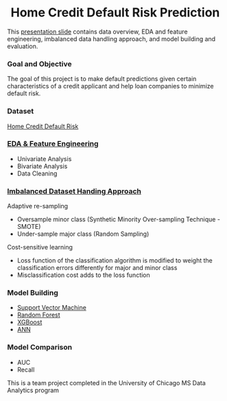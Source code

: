 <DIV ALIGN=CENTER>
    <h1>
Home Credit Default Risk Prediction
</h1>
      
</DIV> 

This [presentation slide](https://github.com/amilyhuang10/MSCA_Projects/blob/main/Home%20Credit%20Default%20Risk%20Prediction/Presentation_Slide.pdf) contains data overview, EDA and feature engineering, imbalanced data handling approach, and model building and evaluation.

### **Goal and Objective**<br>
The goal of this project is to make default predictions given certain characteristics of a credit applicant and help loan companies to minimize default risk. 

### **Dataset**<br>
[Home Credit Default Risk](https://www.kaggle.com/c/home-credit-default-risk/data)

### **[EDA & Feature Engineering](https://github.com/amilyhuang10/MSCA_Projects/blob/main/Home%20Credit%20Default%20Risk%20Prediction/EDA_Feature_Engineering.ipynb)**
- Univariate Analysis
- Bivariate Analysis
- Data Cleaning

### **[Imbalanced Dataset Handing Approach](https://github.com/amilyhuang10/MSCA_Projects/blob/main/Home%20Credit%20Default%20Risk%20Prediction/Imbalanced_Data_Handling.ipynb)**
Adaptive re-sampling
- Oversample minor class (Synthetic Minority Over-sampling Technique - SMOTE)
- Under-sample major class (Random Sampling)

Cost-sensitive learning
- Loss function of the classification algorithm is modified to weight the classification errors differently for major and minor class
- Misclassification cost adds to the loss function

### **Model Building**
- [Support Vector Machine](https://github.com/amilyhuang10/MSCA_Projects/blob/main/Home%20Credit%20Default%20Risk%20Prediction/Model%20Fitting/SVM.ipynb)
- [Random Forest](https://github.com/amilyhuang10/MSCA_Projects/blob/main/Home%20Credit%20Default%20Risk%20Prediction/Model%20Fitting/RandomForest.ipynb)
- [XGBoost](https://github.com/amilyhuang10/MSCA_Projects/blob/main/Home%20Credit%20Default%20Risk%20Prediction/Model%20Fitting/XGBoost.ipynb)
- [ANN](https://github.com/amilyhuang10/MSCA_Projects/blob/main/Home%20Credit%20Default%20Risk%20Prediction/Model%20Fitting/ANN_Regression.ipynb)

### **Model Comparison**
- AUC 
- Recall

This is a team project completed in the University of Chicago MS Data Analytics program
